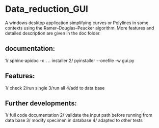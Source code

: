 # Data_reduction_GUI
A windows desktop application simplifying curves or Polylines in some contexts using the Ramer–Douglas–Peucker algorithm. More features and detailed description are given in the doc folder.

## documentation:
1/ sphinx-apidoc -o . ..
installer
2/ pyinstaller --onefile -w gui.py

## Features:
1/ check
2/run single
3/run all
4/add to data base

## Further developments:
1/ full code documentation
2/ validate the input path before running from data base
3/ modify specimen in database
4/ adapted to other tests 
